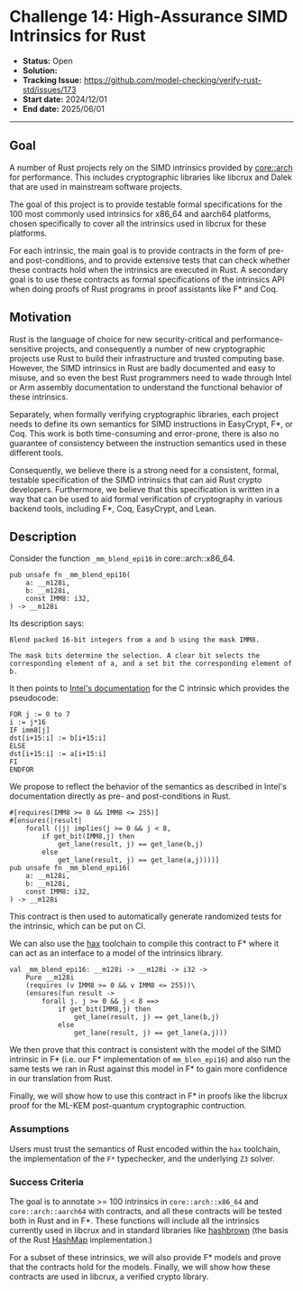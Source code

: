 # Challenge 14: High-Assurance SIMD Intrinsics for Rust

- **Status:** Open
- **Solution:** 
- **Tracking Issue:** https://github.com/model-checking/verify-rust-std/issues/173
- **Start date:** 2024/12/01
- **End date:** 2025/06/01

-------------------


## Goal

A number of Rust projects rely on the SIMD intrinsics provided by
[core::arch](https://doc.rust-lang.org/beta/core/arch/) for
performance. This includes cryptographic libraries like libcrux and
Dalek that are used in mainstream software projects.

The goal of this project is to provide testable formal specifications
for the 100 most commonly used intrinsics for x86_64 and aarch64
platforms, chosen specifically to cover all the intrinsics used in
libcrux for these platforms.

For each intrinsic, the main goal is to provide contracts in the form of pre- and
post-conditions, and to provide extensive tests that can check whether
these contracts hold when the intrinsics are executed in Rust. 
A secondary goal is to use these contracts as formal specifications
of the intrinsics API when doing proofs of Rust programs in proof
assistants like F* and Coq. 


## Motivation

Rust is the language of choice for new security-critical and
performance-sensitive projects, and consequently a number of new
cryptographic projects use Rust to build their infrastructure and
trusted computing base. However, the SIMD intrinsics in Rust are badly
documented and easy to misuse, and so even the best Rust programmers
need to wade through Intel or Arm assembly documentation to understand
the functional behavior of these intrinsics.

Separately, when formally verifying cryptographic libraries, each
project needs to define its own semantics for SIMD instructions in
EasyCrypt, F*, or Coq. This work is both time-consuming and
error-prone, there is also no guarantee of consistency between the
instruction semantics used in these different tools.

Consequently, we believe there is a strong need for a consistent,
formal, testable specification of the SIMD intrinsics that can aid
Rust crypto developers. Furthermore, we believe that this
specification is written in a way that can be used to aid formal
verification of cryptography in various backend tools, including F*,
Coq, EasyCrypt, and Lean. 

## Description

Consider the function `_mm_blend_epi16` in core::arch::x86_64.
```
pub unsafe fn _mm_blend_epi16(
    a: __m128i,
    b: __m128i,
    const IMM8: i32,
) -> __m128i
```

Its description says:
```
Blend packed 16-bit integers from a and b using the mask IMM8.

The mask bits determine the selection. A clear bit selects the corresponding element of a, and a set bit the corresponding element of b.
```

It then points to [Intel's documentation](https://www.intel.com/content/www/us/en/docs/intrinsics-guide/index.html#text=_mm_blend_epi16) for the C intrinsic which provides the pseudocode:
```
FOR j := 0 to 7
i := j*16
IF imm8[j]
dst[i+15:i] := b[i+15:i]
ELSE
dst[i+15:i] := a[i+15:i]
FI
ENDFOR
```

We propose to reflect the behavior of the semantics as described in
Intel's documentation directly as pre- and post-conditions in Rust.

```
#[requires(IMM8 >= 0 && IMM8 <= 255)]
#[ensures(|result|
    forall (|j| implies(j >= 0 && j < 8,
        if get_bit(IMM8,j) then
            get_lane(result, j) == get_lane(b,j)
        else
            get_lane(result, j) == get_lane(a,j))))]
pub unsafe fn _mm_blend_epi16(
    a: __m128i,
    b: __m128i,
    const IMM8: i32,
) -> __m128i
```

This contract is then used to automatically generate randomized tests
for the intrinsic, which can be put on CI.

We can also use the [hax](https://github.com/hacspec/hax) toolchain to
compile this contract to F* where it can act as an interface to a model
of the intrinsics library.

```
val _mm_blend_epi16: __m128i -> __m128i -> i32 ->
    Pure __m128i
    (requires (v IMM8 >= 0 && v IMM8 <= 255))\
    (ensures(fun result ->
        forall j. j >= 0 && j < 8 ==>
            if get_bit(IMM8,j) then
                get_lane(result, j) == get_lane(b,j)
            else
                get_lane(result, j) == get_lane(a,j)))
```

We then prove that this contract is consistent with the model of the
SIMD intrinsic in F* (i.e. our F* implementation of `mm_blen_epi16`)
and also run the same tests we ran in Rust against this model in F* to
gain more confidence in our translation from Rust.

Finally, we will show how to use this contract in F* in proofs like
the libcrux proof for the ML-KEM post-quantum cryptographic
contruction.


### Assumptions

Users must trust the semantics of Rust encoded within the `hax`
toolchain, the implementation of the `F*` typechecker, and the
underlying `Z3` solver.  

### Success Criteria

The goal is to annotate >= 100 intrinsics in `core::arch::x86_64` and
`core::arch::aarch64` with contracts, and all these contracts will be
tested both in Rust and in F*. These functions will include all the
intrinsics currently used in libcrux and in standard libraries like
[hashbrown](https://github.com/rust-lang/hashbrown) (the basis
of the Rust [HashMap](https://doc.rust-lang.org/std/collections/struct.HashMap.html) implementation.)

For a subset of these intrinsics, we will also provide F* models and
prove that the contracts hold for the models. Finally, we will show
how these contracts are used in libcrux, a verified crypto library.



